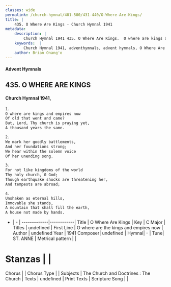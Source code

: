 ```yaml
---
classes: wide
permalink: /church-hymnal/401-500/431-440/O-Where-Are-Kings/
title: |
    435. O Where Are Kings - Church Hymnal 1941
metadata:
    description: |
        Church Hymnal 1941 435. O Where Are Kings.  O where are kings and empires now  Of old that went and came?  But, Lord, Thy church is praying yet,  A thousand years the same. 
    keywords:  |
        Church Hymnal 1941, adventhymnals, advent hymnals, O Where Are Kings, O where are the kings and empires now. 
    author: Brian Onang'o
---
```


#### Advent Hymnals
## 435. O WHERE ARE KINGS
####  Church Hymnal 1941,

```txt
1.
O where are kings and empires now 
Of old that went and came? 
But, Lord, Thy church is praying yet, 
A thousand years the same. 

2.
We mark her goodly battlements, 
And her foundations strong; 
We hear within the solemn voice 
Of her unending song. 

3.
For not like kingdoms of the world 
Thy holy church, 0 God; 
Though earthquake shocks are threatening her, 
And tempests are abroad; 

4.
Unshaken as eternal hills, 
Immovable she stands, 
A mountain that shall fill the earth, 
A house not made by hands.

```

- |   -  |
-------------|------------|
Title | O Where Are Kings |
Key | C Major |
Titles | undefined |
First Line | O where are the kings and empires now |
Author | undefined
Year | 1941
Composer| undefined |
Hymnal|  - |
Tune| ST. ANNE |
Metrical pattern | |
# Stanzas |  |
Chorus |  |
Chorus Type |  |
Subjects | The Church and Doctrines : The Church |
Texts | undefined |
Print Texts | 
Scripture Song |  |
    
